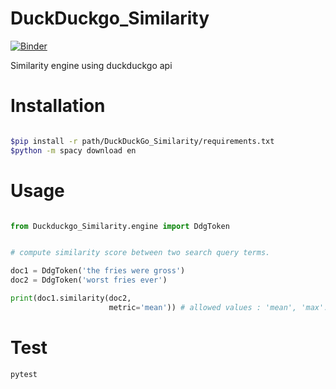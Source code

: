 # DuckDuckgo_Similarity

[![Binder](https://mybinder.org/badge.svg)](https://mybinder.org/v2/gh/jblemoine/DuckDuckgo_Similarity/master)

Similarity engine using duckduckgo api

# Installation 

```sh

$pip install -r path/DuckDuckGo_Similarity/requirements.txt
$python -m spacy download en
```

# Usage 

```python

from Duckduckgo_Similarity.engine import DdgToken


# compute similarity score between two search query terms.

doc1 = DdgToken('the fries were gross')
doc2 = DdgToken('worst fries ever')

print(doc1.similarity(doc2,
                      metric='mean')) # allowed values : 'mean', 'max'.

```

# Test

```sh
pytest
```

